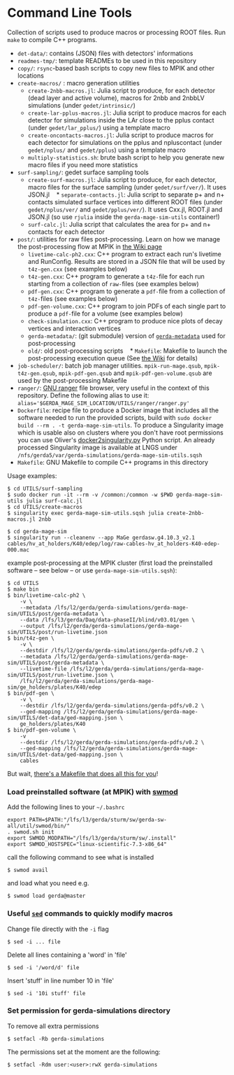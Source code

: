 # Command Line Tools
Collection of scripts used to produce macros or processing ROOT files. Run `make` to compile C++ programs.

* `det-data/`: contains (JSON) files with detectors' informations
* `readmes-tmp/`: template READMEs to be used in this repository
* `copy/`: `rsync`-based bash scripts to copy new files to MPIK and other locations
* `create-macros/` : macro generation utilities
    * `create-2nbb-macros.jl`: Julia script to produce, for each detector (dead layer and active volume), macros for 2nbb and 2nbbLV simulations (under `gedet/intrinsic/`)
    * `create-lar-pplus-macros.jl`: Julia script to produce macros for each detector for simulations inside the LAr close to the pplus contact (under `gedet/lar_pplus/`) using a template macro
    * `create-oncontacts-macros.jl`: Julia script to produce macros for each detector for simulations on the pplus and npluscontact (under `gedet/nplus/` and `gedet/pplus`) using a template macro
    * `multiply-statistics.sh`: brute bash script to help you generate new macro files if you need more statistics
* `surf-sampling/`: gedet surface sampling tools
    * `create-surf-macros.jl`: Julia script to produce, for each detector, macro files for the surface sampling (under `gedet/surf/ver/`). It uses JSON.jl
    * `separate-contacts.jl`: Julia script to separate p+ and n+ contacts simulated surface vertices into different ROOT files (under `gedet/nplus/ver/` and `gedet/pplus/ver/`). It uses Cxx.jl, ROOT.jl and JSON.jl (so use `rjulia` inside the `gerda-mage-sim-utils` container!)
    * `surf-calc.jl`: Julia script that calculates the area for p+ and n+ contacts for each detector
*  `post/`: utilities for raw files post-processing. Learn on how we manage the post-processing flow at MPIK in [the Wiki page](https://github.com/mppmu/gerda-snippets/wiki/PDFs-for-GERDA's-PhaseII-background-modelling)
    * `livetime-calc-ph2.cxx`: C++ program to extract each run's livetime and RunConfig. Results are stored in a JSON file that will be used by `t4z-gen.cxx` (see examples below)
    * `t4z-gen.cxx`: C++ program to generate a `t4z-`file for each run starting from a collection of `raw-`files (see examples below)
    * `pdf-gen.cxx`: C++ program to generate a `pdf-`file from a collection of `t4z-`files (see examples below)
    * `pdf-gen-volume.cxx`: C++ program to join PDFs of each single part to produce a `pdf-`file for a volume (see examples below)
    * `check-simulation.cxx`: C++ program to produce nice plots of decay vertices and interaction vertices
    * `gerda-metadata/`: (git submodule) version of [`gerda-metadata`](https://github.com/mppmu/gerda-metadata) used for post-processing
    * `old/`: old post-processing scripts
    * `Makefile`: Makefile to launch the post-processing execution queue (See [the Wiki](https://github.com/mppmu/gerda-snippets/wiki/PDFs-for-GERDA's-PhaseII-background-modelling#post-processing-at-mpik-with-gnu-make) for details)
* `job-scheduler/`: batch job manager utilities. `mpik-run-mage.qsub`, `mpik-t4z-gen.qsub`, `mpik-pdf-gen.qsub` and `mpik-pdf-gen-volume.qsub` are used by the post-processing Makefile
* `ranger/`: [GNU ranger](https://ranger.github.io) file browser, very useful in the context of this repository. Define the following alias to use it: `alias='$GERDA_MAGE_SIM_LOCATION/UTILS/ranger/ranger.py'`
* `Dockerfile`: recipe file to produce a Docker image that includes all the software needed to run the provided scripts, build with `sudo docker build --rm . -t gerda-mage-sim-utils`. To produce a Singularity image which is usable also on clusters where you don't have root permissions you can use Oliver's [docker2singularity.py](https://github.com/oschulz/singularity-utils) Python script. An already processed Singularity image is available at LNGS under `/nfs/gerda5/var/gerda-simulations/gerda-mage-sim-utils.sqsh`
* `Makefile`: GNU Makefile to compile C++ programs in this directory

Usage examples:
```shell
$ cd UTILS/surf-sampling
$ sudo docker run -it --rm -v /common:/common -w $PWD gerda-mage-sim-utils julia surf-calc.jl
$ cd UTILS/create-macros
$ singularity exec gerda-mage-sim-utils.sqsh julia create-2nbb-macros.jl 2nbb
```
```shell
$ cd gerda-mage-sim
$ singularity run --cleanenv --app MaGe gerdasw.g4.10.3_v2.1 cables/hv_at_holders/K40/edep/log/raw-cables-hv_at_holders-K40-edep-000.mac
```
example post-processing at the MPIK cluster (first load the preinstalled software – see below – or use `gerda-mage-sim-utils.sqsh`):
```
$ cd UTILS
$ make bin
$ bin/livetime-calc-ph2 \
    -v \
    --metadata /lfs/l2/gerda/gerda-simulations/gerda-mage-sim/UTILS/post/gerda-metadata \
    --data /lfs/l3/gerda/Daq/data-phaseII/blind/v03.01/gen \
    --output /lfs/l2/gerda/gerda-simulations/gerda-mage-sim/UTILS/post/run-livetime.json
$ bin/t4z-gen \
    -v \
    --destdir /lfs/l2/gerda/gerda-simulations/gerda-pdfs/v0.2 \
    --metadata /lfs/l2/gerda/gerda-simulations/gerda-mage-sim/UTILS/post/gerda-metadata \
    --livetime-file /lfs/l2/gerda/gerda-simulations/gerda-mage-sim/UTILS/post/run-livetime.json \
    /lfs/l2/gerda/gerda-simulations/gerda-mage-sim/ge_holders/plates/K40/edep
$ bin/pdf-gen \
    -v \
    --destdir /lfs/l2/gerda/gerda-simulations/gerda-pdfs/v0.2 \
    --ged-mapping /lfs/l2/gerda/gerda-simulations/gerda-mage-sim/UTILS/det-data/ged-mapping.json \
    ge_holders/plates/K40
$ bin/pdf-gen-volume \
    -v
    --destdir /lfs/l2/gerda/gerda-simulations/gerda-pdfs/v0.2 \
    --ged-mapping /lfs/l2/gerda/gerda-simulations/gerda-mage-sim/UTILS/det-data/ged-mapping.json \
    cables
```
But wait, [there's a Makefile that does all this for you](https://github.com/mppmu/gerda-snippets/wiki/PDFs-for-GERDA's-PhaseII-background-modelling#post-processing-at-mpik-with-gnu-make)!

### Load preinstalled software (at MPIK) with [swmod](https://github.com/oschulz/swmod)
Add the following lines to your `~/.bashrc`
```shell
export PATH=$PATH:"/lfs/l3/gerda/sturm/sw/gerda-sw-all/util/swmod/bin/"
. swmod.sh init
export SWMOD_MODPATH="/lfs/l3/gerda/sturm/sw/.install"
export SWMOD_HOSTSPEC="linux-scientific-7.3-x86_64"
```
call the following command to see what is installed
```shell
$ swmod avail
```
and load what you need e.g.
```shell
$ swmod load gerda@master
```

### Useful [`sed`](https://www.gnu.org/software/sed/) commands to quickly modify macros
Change file directly with the `-i` flag
```shell
$ sed -i ... file
```
Delete all lines containing a 'word' in 'file'
```shell
$ sed -i '/word/d' file
```
Insert 'stuff' in line number 10 in 'file'
```shell
$ sed -i '10i stuff' file
```

### Set permission for gerda-simulations directory
To remove all extra permissions
```shell
$ setfacl -Rb gerda-simulations
```
The permissions set at the moment are the following:
```shell
$ setfacl -Rdm user:<user>:rwX gerda-simulations
```
